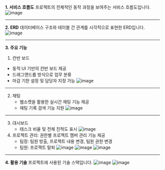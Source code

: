 
**1. 서비스 흐름도**
프로젝트의 전체적인 동작 과정을 보여주는 서비스 흐름도입니다.
![image](https://github.com/user-attachments/assets/fc2cdfd7-b53a-45ba-ad32-512a287415ea)

---
**2. ERD**
데이터베이스 구조와 테이블 간 관계를 시각적으로 표현한 ERD입니다.
![image](https://github.com/user-attachments/assets/8f73f7fa-d555-45d4-85cc-a10a379daa31)

---
**3. 주요 기능**
1. 칸반 보드
- 동적 UI 기반의 칸반 보드 제공
- 드래그앤드롭 방식으로 업무 분류
- 마감 기한 설정 및 담당자 지정 가능
   ![image](https://github.com/user-attachments/assets/e74a9384-8feb-4d1a-b2b6-63c432a06dbc)
---
2. 채팅
   - 웹소켓을 활용한 실시간 채팅 기능 제공
   - 채팅 기록 검색 기능 지원
   ![image](https://github.com/user-attachments/assets/abd3e1b5-d345-439a-a528-47848e156c2c)
---
3. 대시보드
   - 태스크 비율 및 전체 진척도 표시
   ![image](https://github.com/user-attachments/assets/7ca9274e-88f4-4b4e-b172-72b22445f345)
4. 프로젝트 관리: 권한별 프로젝트 멤버 관리 기능 제공
   - 팀장: 팀원 방출, 프로젝트 내용 변경, 팀원 권한 변경
   - 팀원: 프로젝트 탈퇴
   ![image](https://github.com/user-attachments/assets/5f19d51d-b184-46f4-afb6-f67255aa29a5)
   ![image](https://github.com/user-attachments/assets/2b17d9eb-bfba-40d9-8bdc-77af2a3aa76a)
   ![image](https://github.com/user-attachments/assets/db8172f9-96ed-4ba5-a954-75055ed0825b)

---
**4. 활용 기술**
프로젝트에 사용된 기술 스택입니다.
![image](https://github.com/user-attachments/assets/a4492164-a2c7-4349-8b4d-af64c5c2bedb)
![image](https://github.com/user-attachments/assets/7871b844-033f-4342-aeda-d4500e8480c2)
